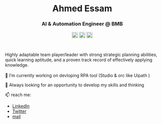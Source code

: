 <p align="center"> <h1 align="center"> Ahmed Essam </h1> </p>
<p align="center"> <h3 align="center"> AI & Automation Engineer @ BMB</h3> </p>
<p align="center" margin="20px">
<a href="https://github.com/ahmedessam139" target="_blank"><img align="center" src="https://cdn.jsdelivr.net/npm/simple-icons@3.0.1/icons/github.svg" alt="Ahmed Essam" height="20" width="20" /></a>
<a href="https://twitter.com/ahmedessam139" target="_blank"><img align="center" src="https://cdn.jsdelivr.net/npm/simple-icons@3.0.1/icons/twitter.svg" alt="Ahmed Essam" height="20" width="20" /></a>
<a href="https://www.linkedin.com/in/ahmed-essam-390b29229/" target="_blank"><img align="center" src="https://cdn.jsdelivr.net/npm/simple-icons@3.0.1/icons/blogger.svg" alt="Ahmed Essam" height="20" width="20" /></a>
</p>
<br>


Highly adaptable team player/leader with strong strategic planning abilities, quick learning aptitude, and a proven track record of effectively applying knowledge.
<br>
<br>
📌 I’m currently working on devloping RPA tool  (Studio & orc like Uipath )

📌 Always looking for an opportunity to develop my skills and thinking

📫 reach me:

- [LinkedIn](https://www.linkedin.com/in/ahmed-essam-390b29229/)
- [Twitter](https://twitter.com/ahmedessam139)
- [mail](mailto:ahmedessam139ae@gmail.com)

